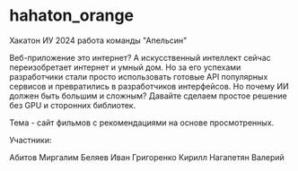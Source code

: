 # hahaton_orange
Хакатон ИУ 2024 работа команды "Апельсин"

Веб-приложение это интернет? А искусственный интеллект сейчас переизобретает интернет и умный дом. Но за его успехами разработчики стали просто использовать готовые API популярных сервисов и превратились в разработчиков интерфейсов. Но почему ИИ должен быть большим и сложным? Давайте сделаем простое решение без GPU и сторонних библиотек. 

Тема - сайт фильмов с рекомендациями на основе просмотренных.

Участники:

Абитов Миргалим
Беляев Иван
Григоренко Кирилл
Нагапетян Валерий
